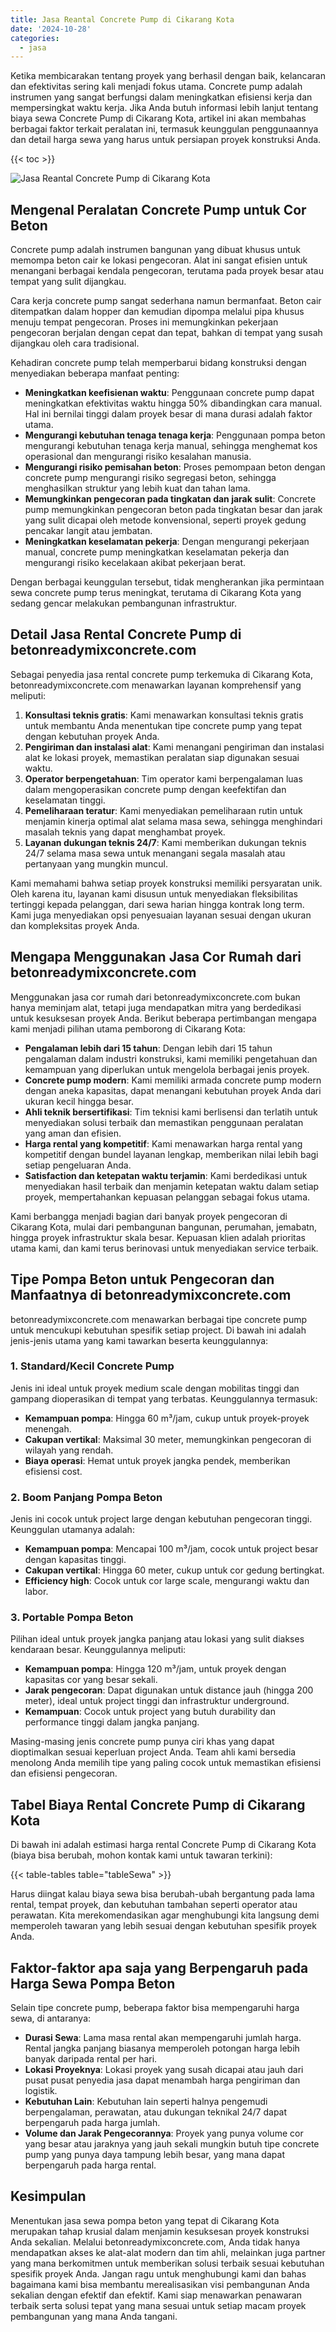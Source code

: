 ```yaml
---
title: Jasa Reantal Concrete Pump di Cikarang Kota
date: '2024-10-28'
categories:
  - jasa
---
```


Ketika membicarakan tentang proyek yang berhasil dengan baik, kelancaran dan efektivitas sering kali menjadi fokus utama. Concrete pump adalah instrumen yang sangat berfungsi dalam meningkatkan efisiensi kerja dan mempersingkat waktu kerja. Jika Anda butuh informasi lebih lanjut tentang biaya sewa Concrete Pump di Cikarang Kota, artikel ini akan membahas berbagai faktor terkait peralatan ini, termasuk keunggulan penggunaannya dan detail harga sewa yang harus untuk persiapan proyek konstruksi Anda.

{{< toc >}}

![Jasa Reantal Concrete Pump di Cikarang Kota](https://betoncor8.github.io/pump/concrete-pump%20(28).png)

## Mengenal Peralatan Concrete Pump untuk Cor Beton

Concrete pump adalah instrumen bangunan yang dibuat khusus untuk memompa beton cair ke lokasi pengecoran. Alat ini sangat efisien untuk menangani berbagai kendala pengecoran, terutama pada proyek besar atau tempat yang sulit dijangkau.

Cara kerja concrete pump sangat sederhana namun bermanfaat. Beton cair ditempatkan dalam hopper dan kemudian dipompa melalui pipa khusus menuju tempat pengecoran. Proses ini memungkinkan pekerjaan pengecoran berjalan dengan cepat dan tepat, bahkan di tempat yang susah dijangkau oleh cara tradisional.

Kehadiran concrete pump telah memperbarui bidang konstruksi dengan menyediakan beberapa manfaat penting:

- **Meningkatkan keefisienan waktu**: Penggunaan concrete pump dapat meningkatkan efektivitas waktu hingga 50% dibandingkan cara manual. Hal ini bernilai tinggi dalam proyek besar di mana durasi adalah faktor utama.
- **Mengurangi kebutuhan tenaga tenaga kerja**: Penggunaan pompa beton mengurangi kebutuhan tenaga kerja manual, sehingga menghemat kos operasional dan mengurangi risiko kesalahan manusia.
- **Mengurangi risiko pemisahan beton**: Proses pemompaan beton dengan concrete pump mengurangi risiko segregasi beton, sehingga menghasilkan struktur yang lebih kuat dan tahan lama.
- **Memungkinkan pengecoran pada tingkatan dan jarak sulit**: Concrete pump memungkinkan pengecoran beton pada tingkatan besar dan jarak yang sulit dicapai oleh metode konvensional, seperti proyek gedung pencakar langit atau jembatan.
- **Meningkatkan keselamatan pekerja**: Dengan mengurangi pekerjaan manual, concrete pump meningkatkan keselamatan pekerja dan mengurangi risiko kecelakaan akibat pekerjaan berat.

Dengan berbagai keunggulan tersebut, tidak mengherankan jika permintaan sewa concrete pump terus meningkat, terutama di Cikarang Kota yang sedang gencar melakukan pembangunan infrastruktur.

## Detail Jasa Rental Concrete Pump di betonreadymixconcrete.com

Sebagai penyedia jasa rental concrete pump terkemuka di Cikarang Kota, betonreadymixconcrete.com menawarkan layanan komprehensif yang meliputi:

1. **Konsultasi teknis gratis**: Kami menawarkan konsultasi teknis gratis untuk membantu Anda menentukan tipe concrete pump yang tepat dengan kebutuhan proyek Anda.
2. **Pengiriman dan instalasi alat**: Kami menangani pengiriman dan instalasi alat ke lokasi proyek, memastikan peralatan siap digunakan sesuai waktu.
3. **Operator berpengetahuan**: Tim operator kami berpengalaman luas dalam mengoperasikan concrete pump dengan keefektifan dan keselamatan tinggi.
4. **Pemeliharaan teratur**: Kami menyediakan pemeliharaan rutin untuk menjamin kinerja optimal alat selama masa sewa, sehingga menghindari masalah teknis yang dapat menghambat proyek.
5. **Layanan dukungan teknis 24/7**: Kami memberikan dukungan teknis 24/7 selama masa sewa untuk menangani segala masalah atau pertanyaan yang mungkin muncul.

Kami memahami bahwa setiap proyek konstruksi memiliki persyaratan unik. Oleh karena itu, layanan kami disusun untuk menyediakan fleksibilitas tertinggi kepada pelanggan, dari sewa harian hingga kontrak long term. Kami juga menyediakan opsi penyesuaian layanan sesuai dengan ukuran dan kompleksitas proyek Anda.

## Mengapa Menggunakan Jasa Cor Rumah dari betonreadymixconcrete.com

Menggunakan jasa cor rumah dari betonreadymixconcrete.com bukan hanya meminjam alat, tetapi juga mendapatkan mitra yang berdedikasi untuk kesuksesan proyek Anda. Berikut beberapa pertimbangan mengapa kami menjadi pilihan utama pemborong di Cikarang Kota:

- **Pengalaman lebih dari 15 tahun**: Dengan lebih dari 15 tahun pengalaman dalam industri konstruksi, kami memiliki pengetahuan dan kemampuan yang diperlukan untuk mengelola berbagai jenis proyek.
- **Concrete pump modern**: Kami memiliki armada concrete pump modern dengan aneka kapasitas, dapat menangani kebutuhan proyek Anda dari ukuran kecil hingga besar.
- **Ahli teknik bersertifikasi**: Tim teknisi kami berlisensi dan terlatih untuk menyediakan solusi terbaik dan memastikan penggunaan peralatan yang aman dan efisien.
- **Harga rental yang kompetitif**: Kami menawarkan harga rental yang kompetitif dengan bundel layanan lengkap, memberikan nilai lebih bagi setiap pengeluaran Anda.
- **Satisfaction dan ketepatan waktu terjamin**: Kami berdedikasi untuk menyediakan hasil terbaik dan menjamin ketepatan waktu dalam setiap proyek, mempertahankan kepuasan pelanggan sebagai fokus utama.

Kami berbangga menjadi bagian dari banyak proyek pengecoran di Cikarang Kota, mulai dari pembangunan bangunan, perumahan, jemabatn, hingga proyek infrastruktur skala besar. Kepuasan klien adalah prioritas utama kami, dan kami terus berinovasi untuk menyediakan service terbaik.

## Tipe Pompa Beton untuk Pengecoran dan Manfaatnya di betonreadymixconcrete.com

betonreadymixconcrete.com menawarkan berbagai tipe concrete pump untuk mencukupi kebutuhan spesifik setiap project. Di bawah ini adalah jenis-jenis utama yang kami tawarkan beserta keunggulannya:

### 1\. Standard/Kecil Concrete Pump

Jenis ini ideal untuk proyek medium scale dengan mobilitas tinggi dan gampang dioperasikan di tempat yang terbatas. Keunggulannya termasuk:

- **Kemampuan pompa**: Hingga 60 m³/jam, cukup untuk proyek-proyek menengah.
- **Cakupan vertikal**: Maksimal 30 meter, memungkinkan pengecoran di wilayah yang rendah.
- **Biaya operasi**: Hemat untuk proyek jangka pendek, memberikan efisiensi cost.

### 2\. Boom Panjang Pompa Beton

Jenis ini cocok untuk project large dengan kebutuhan pengecoran tinggi. Keunggulan utamanya adalah:

- **Kemampuan pompa**: Mencapai 100 m³/jam, cocok untuk project besar dengan kapasitas tinggi.
- **Cakupan vertikal**: Hingga 60 meter, cukup untuk cor gedung bertingkat.
- **Efficiency high**: Cocok untuk cor large scale, mengurangi waktu dan labor.

### 3\. Portable Pompa Beton

Pilihan ideal untuk proyek jangka panjang atau lokasi yang sulit diakses kendaraan besar. Keunggulannya meliputi:

- **Kemampuan pompa**: Hingga 120 m³/jam, untuk proyek dengan kapasitas cor yang besar sekali.
- **Jarak pengecoran**: Dapat digunakan untuk distance jauh (hingga 200 meter), ideal untuk project tinggi dan infrastruktur underground.
- **Kemampuan**: Cocok untuk project yang butuh durability dan performance tinggi dalam jangka panjang.

Masing-masing jenis concrete pump punya ciri khas yang dapat dioptimalkan sesuai keperluan project Anda. Team ahli kami bersedia menolong Anda memilih tipe yang paling cocok untuk memastikan efisiensi dan efisiensi pengecoran.

## Tabel Biaya Rental Concrete Pump di Cikarang Kota

Di bawah ini adalah estimasi harga rental Concrete Pump di Cikarang Kota (biaya bisa berubah, mohon kontak kami untuk tawaran terkini):

{{< table-tables table="tableSewa" >}}

Harus diingat kalau biaya sewa bisa berubah-ubah bergantung pada lama rental, tempat proyek, dan kebutuhan tambahan seperti operator atau perawatan. Kita merekomendasikan agar menghubungi kita langsung demi memperoleh tawaran yang lebih sesuai dengan kebutuhan spesifik proyek Anda.

## Faktor-faktor apa saja yang Berpengaruh pada Harga Sewa Pompa Beton

Selain tipe concrete pump, beberapa faktor bisa mempengaruhi harga sewa, di antaranya:

- **Durasi Sewa**: Lama masa rental akan mempengaruhi jumlah harga. Rental jangka panjang biasanya memperoleh potongan harga lebih banyak daripada rental per hari.
- **Lokasi Proyeknya**: Lokasi proyek yang susah dicapai atau jauh dari pusat pusat penyedia jasa dapat menambah harga pengiriman dan logistik.
- **Kebutuhan Lain**: Kebutuhan lain seperti halnya pengemudi berpengalaman, perawatan, atau dukungan teknikal 24/7 dapat berpengaruh pada harga jumlah.
- **Volume dan Jarak Pengecorannya**: Proyek yang punya volume cor yang besar atau jaraknya yang jauh sekali mungkin butuh tipe concrete pump yang punya daya tampung lebih besar, yang mana dapat berpengaruh pada harga rental.

## Kesimpulan

Menentukan jasa sewa pompa beton yang tepat di Cikarang Kota merupakan tahap krusial dalam menjamin kesuksesan proyek konstruksi Anda sekalian. Melalui betonreadymixconcrete.com, Anda tidak hanya mendapatkan akses ke alat-alat modern dan tim ahli, melainkan juga partner yang mana berkomitmen untuk memberikan solusi terbaik sesuai kebutuhan spesifik proyek Anda. Jangan ragu untuk menghubungi kami dan bahas bagaimana kami bisa membantu merealisasikan visi pembangunan Anda sekalian dengan efektif dan efektif. Kami siap menawarkan penawaran terbaik serta solusi tepat yang mana sesuai untuk setiap macam proyek pembangunan yang mana Anda tangani.
